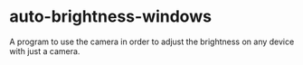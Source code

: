 # auto-brightness-windows
A program to use the camera in order to adjust the brightness on any device with just a camera.
